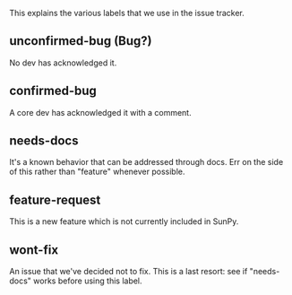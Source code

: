 This explains the various labels that we use in the issue tracker.

## unconfirmed-bug (Bug?)
No dev has acknowledged it.
## confirmed-bug
A core dev has acknowledged it with a comment.
## needs-docs
It's a known behavior that can be addressed through docs. Err on the side of this rather than "feature" whenever possible.
## feature-request
This is a new feature which is not currently included in SunPy.
## wont-fix
An issue that we've decided not to fix. This is a last resort: see if "needs-docs" works before using this label.
